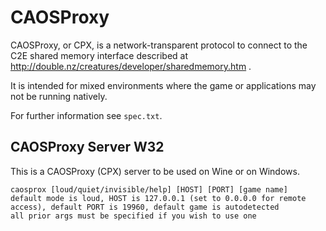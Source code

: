 # CAOSProxy

CAOSProxy, or CPX, is a network-transparent protocol to connect to the C2E shared memory interface described at http://double.nz/creatures/developer/sharedmemory.htm .

It is intended for mixed environments where the game or applications may not be running natively.

For further information see `spec.txt`.

## CAOSProxy Server W32

This is a CAOSProxy (CPX) server to be used on Wine or on Windows.

```
caosprox [loud/quiet/invisible/help] [HOST] [PORT] [game name]
default mode is loud, HOST is 127.0.0.1 (set to 0.0.0.0 for remote access), default PORT is 19960, default game is autodetected
all prior args must be specified if you wish to use one
```

